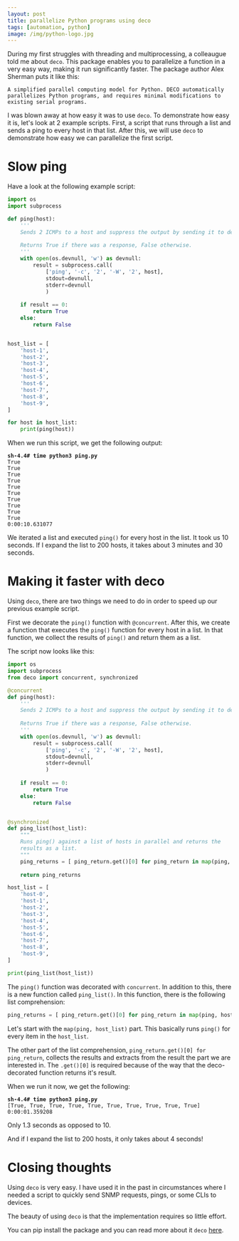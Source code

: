 ```yaml
---
layout: post
title: parallelize Python programs using deco
tags: [automation, python]
image: /img/python-logo.jpg
---
```


During my first struggles with threading and multiprocessing, a colleaugue told me about `deco`. This package enables you to parallelize a function in a very easy way, making it run significantly faster. The package author Alex Sherman puts it like this:

`A simplified parallel computing model for Python. DECO automatically parallelizes Python programs, and requires minimal modifications to existing serial programs.`

I was blown away at how easy it was to use `deco`. To demonstrate how easy it is, let's look at 2 example scripts. First, a script that runs through a list and sends a ping to every host in that list. After this, we will use `deco` to demonstrate how easy we can parallelize the first script.


Slow ping
=========

Have a look at the following example script:

```python
import os
import subprocess

def ping(host):
    '''
    Sends 2 ICMPs to a host and suppress the output by sending it to devnull.
    
    Returns True if there was a response, False otherwise.
    '''
    with open(os.devnull, 'w') as devnull:
        result = subprocess.call(
            ['ping', '-c', '2', '-W', '2', host],
            stdout=devnull,
            stderr=devnull
            )
            
    if result == 0:
        return True
    else:        
        return False


host_list = [
    'host-1',
    'host-2',
    'host-3',
    'host-4',
    'host-5',
    'host-6',
    'host-7',
    'host-8',
    'host-9',   
]

for host in host_list:
    print(ping(host))
```

When we run this script, we get the following output:

<pre style="font-size:12px">
<b>sh-4.4# time python3 ping.py</b>
True
True
True
True
True
True
True
True
True
True
0:00:10.631077
</pre>   

We iterated a list and executed `ping()` for every host in the list. It took us 10 seconds. If I expand the list to 200 hosts, it takes about 3 minutes and 30 seconds.


Making it faster with deco
==========================

Using `deco`, there are two things we need to do in order to speed up our previous example script. 

First we decorate the `ping()` function with `@concurrent`. After this, we create a function that executes the `ping()` function for every host in a list. In that function, we collect the results of `ping()` and return them as a list.

The script now looks like this:

```python
import os
import subprocess
from deco import concurrent, synchronized

@concurrent
def ping(host):
    '''
    Sends 2 ICMPs to a host and suppress the output by sending it to devnull.
    
    Returns True if there was a response, False otherwise.
    '''
    with open(os.devnull, 'w') as devnull:
        result = subprocess.call(
            ['ping', '-c', '2', '-W', '2', host],
            stdout=devnull,
            stderr=devnull
            )
            
    if result == 0:
        return True
    else:        
        return False


@synchronized
def ping_list(host_list):
    """
    Runs ping() against a list of hosts in parallel and returns the
    results as a list.
    """
    ping_returns = [ ping_return.get()[0] for ping_return in map(ping, host_list)]    
        
    return ping_returns

host_list = [
    'host-0',    
    'host-1',
    'host-2',
    'host-3',
    'host-4',
    'host-5',
    'host-6',
    'host-7',
    'host-8',
    'host-9',
]

print(ping_list(host_list))
```

The `ping()` function was decorated with `concurrent`. In addition to this, there is a new function called `ping_list()`. In this function, there is the following list comprehension:

```python
ping_returns = [ ping_return.get()[0] for ping_return in map(ping, host_list)]    
```

Let's start with the `map(ping, host_list)` part. This basically runs `ping()` for every item in the `host_list`.

The other part of the list comprehension, `ping_return.get()[0] for ping_return`, collects the results and extracts from the result the part we are interested in. The `.get()[0]` is required because of the way that the deco-decorated function returns it's result.

When we run it now, we get the following:

<pre style="font-size:12px">
<b>sh-4.4# time python3 ping.py</b>
[True, True, True, True, True, True, True, True, True, True]
0:00:01.359208
</pre>

Only 1.3 seconds as opposed to 10.

And if I expand the list to 200 hosts, it only takes about 4 seconds!


Closing thoughts
================

Using `deco` is very easy. I have used it in the past in circumstances where I needed a script to quickly send SNMP requests, pings, or some CLIs to devices. 

The beauty of using `deco` is that the implementation requires so little effort.

You can pip install the package and you can read more about it `deco` [here](https://github.com/alex-sherman/deco). 
